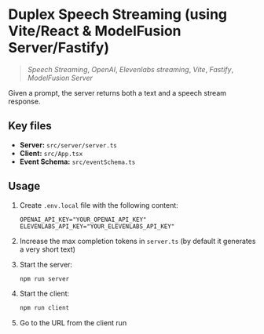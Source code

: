 # Duplex Speech Streaming (using Vite/React & ModelFusion Server/Fastify)

> _Speech Streaming_, _OpenAI_, _Elevenlabs_ _streaming_, _Vite_, _Fastify_, _ModelFusion Server_

Given a prompt, the server returns both a text and a speech stream response.

## Key files

- **Server:** `src/server/server.ts`
- **Client:** `src/App.tsx`
- **Event Schema:** `src/eventSchema.ts`

## Usage

1. Create `.env.local` file with the following content:

   ```
   OPENAI_API_KEY="YOUR_OPENAI_API_KEY"
   ELEVENLABS_API_KEY="YOUR_ELEVENLABS_API_KEY"
   ```

2. Increase the max completion tokens in `server.ts` (by default it generates a very short text)

3. Start the server:

   ```sh
   npm run server
   ```

4. Start the client:

   ```sh
   npm run client
   ```

5. Go to the URL from the client run
